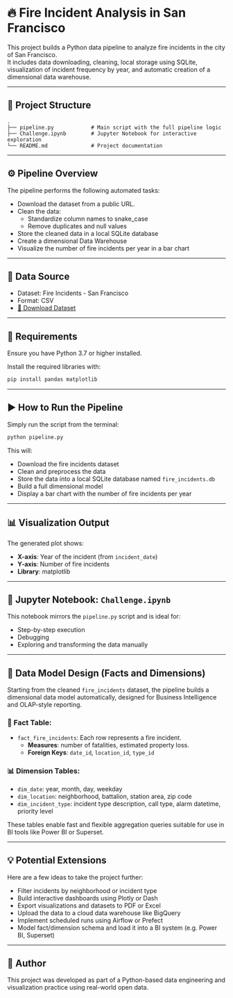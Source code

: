 # 🔥 Fire Incident Analysis in San Francisco

This project builds a Python data pipeline to analyze fire incidents in the city of San Francisco.  
It includes data downloading, cleaning, local storage using SQLite, visualization of incident frequency by year, and automatic creation of a dimensional data warehouse.

---

## 📁 Project Structure
```
.
├── pipeline.py            # Main script with the full pipeline logic
├── Challenge.ipynb        # Jupyter Notebook for interactive exploration
└── README.md              # Project documentation
```

---

## ⚙️ Pipeline Overview

The pipeline performs the following automated tasks:

- Download the dataset from a public URL.
- Clean the data:
  - Standardize column names to snake_case
  - Remove duplicates and null values
- Store the cleaned data in a local SQLite database
- Create a dimensional Data Warehouse
- Visualize the number of fire incidents per year in a bar chart

---

## 🔗 Data Source

- Dataset: Fire Incidents - San Francisco  
- Format: CSV  
- [🔗 Download Dataset](https://data.sfgov.org/api/views/wr8u-xric/rows.csv?accessType=DOWNLOAD)

---

## 🧰 Requirements

Ensure you have Python 3.7 or higher installed.

Install the required libraries with:

```bash
pip install pandas matplotlib
```

---

## ▶️ How to Run the Pipeline

Simply run the script from the terminal:

```bash
python pipeline.py
```

This will:

- Download the fire incidents dataset
- Clean and preprocess the data
- Store the data into a local SQLite database named `fire_incidents.db`
- Build a full dimensional model
- Display a bar chart with the number of fire incidents per year

---

## 📊 Visualization Output

The generated plot shows:

- **X-axis**: Year of the incident (from `incident_date`)
- **Y-axis**: Number of fire incidents
- **Library**: matplotlib

---

## 🧪 Jupyter Notebook: `Challenge.ipynb`

This notebook mirrors the `pipeline.py` script and is ideal for:

- Step-by-step execution
- Debugging
- Exploring and transforming the data manually

---

## 📐 Data Model Design (Facts and Dimensions)

Starting from the cleaned `fire_incidents` dataset, the pipeline builds a dimensional data model automatically, designed for Business Intelligence and OLAP-style reporting.

### 🧱 Fact Table:
- `fact_fire_incidents`: Each row represents a fire incident.
  - **Measures**: number of fatalities, estimated property loss.
  - **Foreign Keys**: `date_id`, `location_id`, `type_id`

### 📊 Dimension Tables:
- `dim_date`: year, month, day, weekday
- `dim_location`: neighborhood, battalion, station area, zip code
- `dim_incident_type`: incident type description, call type, alarm datetime, priority level

These tables enable fast and flexible aggregation queries suitable for use in BI tools like Power BI or Superset.

---

## 💡 Potential Extensions

Here are a few ideas to take the project further:

- Filter incidents by neighborhood or incident type
- Build interactive dashboards using Plotly or Dash
- Export visualizations and datasets to PDF or Excel
- Upload the data to a cloud data warehouse like BigQuery
- Implement scheduled runs using Airflow or Prefect
- Model fact/dimension schema and load it into a BI system (e.g. Power BI, Superset)

---

## 📌 Author

This project was developed as part of a Python-based data engineering and visualization practice using real-world open data.
